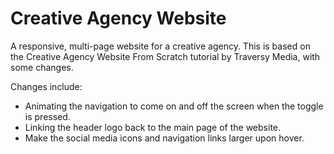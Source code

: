 # Creative Agency Website

A responsive, multi-page website for a creative agency. This is based on the Creative Agency Website From Scratch tutorial by Traversy Media, with some changes.

Changes include:

* Animating the navigation to come on and off the screen when the toggle is pressed.
* Linking the header logo back to the main page of the website.
* Make the social media icons and navigation links larger upon hover.